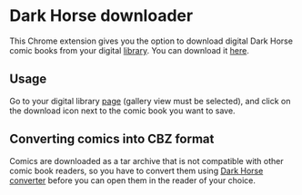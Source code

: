 # Dark Horse downloader

This Chrome extension gives you the option to download digital Dark Horse comic books from your digital [library](https://digital.darkhorse.com/library/?display_mode=gallery). You can download it [here](https://chrome.google.com/webstore/detail/dark-horse-downloader/odciinkioeagogcogbpelccibomlenhl).

## Usage

Go to your digital library [page](https://digital.darkhorse.com/library/?display_mode=gallery) (gallery view must be selected), and click on the download icon next to the comic book you want to save.

## Converting comics into CBZ format

Comics are downloaded as a tar archive that is not compatible with other comic book readers, so you have to convert them using [Dark Horse converter](https://github.com/Metalnem/dark-horse-converter) before you can open them in the reader of your choice.
